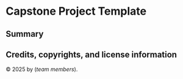 # Capstone Project Template

[//]: # (TODO Update title.  )

## Summary

[//]: # (TODO Provide project summary.)

## Credits, copyrights, and license information

&copy; 2025 by (_team members_).

[//]: # (TODO Update team member list)

[//]: # (TODO Add license info)
